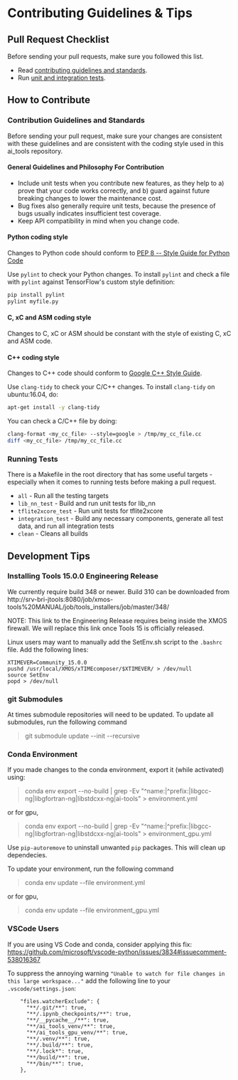# Contributing Guidelines & Tips

## Pull Request Checklist
Before sending your pull requests, make sure you followed this list.

* Read [contributing guidelines and standards](CONTRIBUTING.md).
* Run [unit and integration tests](#Running-Tests).

## How to Contribute

### Contribution Guidelines and Standards

Before sending your pull request, make sure your changes are consistent with these guidelines and are consistent with the coding style used in this ai_tools repository.

#### General Guidelines and Philosophy For Contribution

* Include unit tests when you contribute new features, as they help to a) prove that your code works correctly, and b) guard against future breaking changes to lower the maintenance cost.
* Bug fixes also generally require unit tests, because the presence of bugs usually indicates insufficient test coverage.
* Keep API compatibility in mind when you change code.

#### Python coding style

Changes to Python code should conform to [PEP 8 -- Style Guide for Python Code](https://www.python.org/dev/peps/pep-0008/)

Use `pylint` to check your Python changes. To install `pylint` and check a file
with `pylint` against TensorFlow's custom style definition:

```bash
pip install pylint
pylint myfile.py
```

#### C, xC and ASM coding style

Changes to C, xC or ASM should be constant with the style of existing C, xC and ASM code.

#### C++ coding style

Changes to C++ code should conform to
[Google C++ Style Guide](https://google.github.io/styleguide/cppguide.html).

Use `clang-tidy` to check your C/C++ changes. To install `clang-tidy` on ubuntu:16.04, do:

```bash
apt-get install -y clang-tidy
```

You can check a C/C++ file by doing:


```bash
clang-format <my_cc_file> --style=google > /tmp/my_cc_file.cc
diff <my_cc_file> /tmp/my_cc_file.cc
```

### Running Tests

There is a Makefile in the root directory that has some useful targets - especially when it comes to running tests before making a pull request.

* `all` - Run all the testing targets
* `lib_nn_test` - Build and run unit tests for lib_nn
* `tflite2xcore_test` - Run unit tests for tflite2xcore
* `integration_test` - Build any necessary components, generate all test data, and run all integration tests
* `clean` - Cleans all builds


## Development Tips

### Installing Tools 15.0.0 Engineering Release

We currently require build 348 or newer.  Build 310 can be downloaded from http://srv-bri-jtools:8080/job/xmos-tools%20MANUAL/job/tools_installers/job/master/348/

NOTE: This link to the Engineering Release requires being inside the XMOS firewall.  We will replace this link once Tools 15 is officially released.

Linux users may want to manually add the SetEnv.sh script to the `.bashrc` file.  Add the following lines:

    XTIMEVER=Community_15.0.0
    pushd /usr/local/XMOS/xTIMEcomposer/$XTIMEVER/ > /dev/null
    source SetEnv
    popd > /dev/null


### git Submodules

At times submodule repositories will need to be updated.  To update all submodules, run the following command

> git submodule update --init --recursive


### Conda Environment

If you made changes to the conda environment, export it (while activated) using:

> conda env export --no-build | grep -Ev "^name:|^prefix:|libgcc-ng|libgfortran-ng|libstdcxx-ng|ai-tools" > environment.yml

or for gpu, 

> conda env export --no-build | grep -Ev "^name:|^prefix:|libgcc-ng|libgfortran-ng|libstdcxx-ng|ai-tools" > environment_gpu.yml

Use `pip-autoremove` to uninstall unwanted `pip` packages. This will clean up dependecies.

To update your environment, run the following command

> conda env update --file environment.yml

or for gpu, 

> conda env update --file environment_gpu.yml

### VSCode Users

If you are using VS Code and conda, consider applying this fix:
https://github.com/microsoft/vscode-python/issues/3834#issuecomment-538016367

To suppress the annoying warning `"Unable to watch for file changes in this large workspace..."` add the following line to your `.vscode/settings.json`:

```
    "files.watcherExclude": {
      "**/.git/**": true,
      "**/.ipynb_checkpoints/**": true,
      "**/__pycache__/**": true,
      "**/ai_tools_venv/**": true,
      "**/ai_tools_gpu_venv/**": true,
      "**/.venv/**": true,
      "**/.build/**": true,
      "**/.lock*": true,
      "**/build/**": true,
      "**/bin/**": true,
    },
```